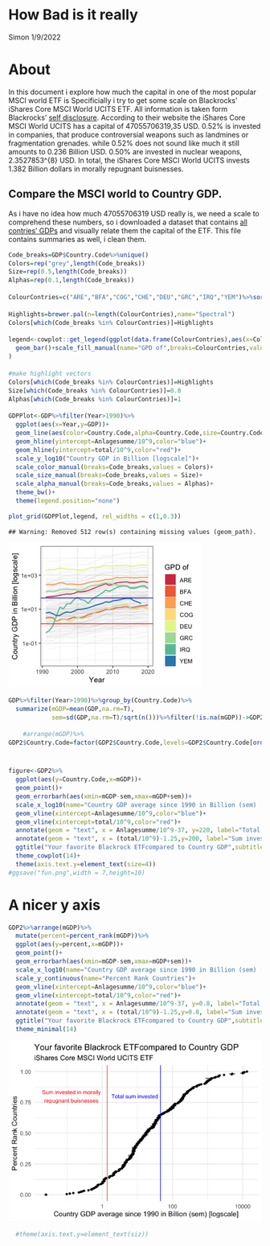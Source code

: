 How Bad is it really
================
Simon
1/9/2022

# About

In this document i explore how much the capital in one of the most
popular MSCI world ETF is Specificially i try to get some scale on
Blackrocks’ iShares Core MSCI World UCITS ETF. All information is taken
form Blackrocks’ [self
disclosure](https://www.ishares.com/de/privatanleger/de/produkte/251882/ishares-msci-world-ucits-etf-acc-fund).
According to their website the iShares Core MSCI World UCITS has a
capital of 47055706319,35 USD. 0.52% is invested in companies, that
produce controversial weapons such as landmines or fragmentation
grenades. while 0.52% does not sound like much it still amounts to 0.236
Billion USD. 0.50% are invested in nuclear weapons, 2.3527853^{8} USD.
In total, the iShares Core MSCI World UCITS invests 1.382 Billion
dollars in morally repugnant buisnesses.

## Compare the MSCI world to Country GDP.

As i have no idea how much 47055706319 USD really is, we need a scale to
comprehend these numbers, so i downloaded a dataset that contains [all
contries’ GDPs](https://data.worldbank.org/indicator/NY.GDP.MKTP.CD) and
visually relate them the capital of the ETF. This file contains
summaries as well, i clean them.

``` r
Code_breaks=GDP$Country.Code%>%unique()
Colors=rep("grey",length(Code_breaks))
Size=rep(0.5,length(Code_breaks))
Alphas=rep(0.1,length(Code_breaks))

ColourContries=c("ARE","BFA","COG","CHE","DEU","GRC","IRQ","YEM")%>%sort()#which Contries do you want to highlight?
  
Highlights=brewer.pal(n=length(ColourContries),name="Spectral")
Colors[which(Code_breaks %in% ColourContries)]=Highlights

legend<-cowplot::get_legend(ggplot(data.frame(ColourContries),aes(x=ColourContries,fill=ColourContries))+
  geom_bar()+scale_fill_manual(name="GPD of",breaks=ColourContries,values=Highlights)
)

#make highlight vectors
Colors[which(Code_breaks %in% ColourContries)]=Highlights
Size[which(Code_breaks %in% ColourContries)]=0.8
Alphas[which(Code_breaks %in% ColourContries)]=1

GDPPlot<-GDP%>%filter(Year>1990)%>%
  ggplot(aes(x=Year,y=GDP))+
  geom_line(aes(color=Country.Code,alpha=Country.Code,size=Country.Code))+
  geom_hline(yintercept=Anlagesumme/10^9,color="blue")+
  geom_hline(yintercept=total/10^9,color="red")+
  scale_y_log10("Country GDP in Billion [logscale]")+
  scale_color_manual(breaks=Code_breaks,values = Colors)+
  scale_size_manual(breaks=Code_breaks,values = Size)+
  scale_alpha_manual(breaks=Code_breaks,values = Alphas)+
  theme_bw()+
  theme(legend.position="none")
```

``` r
plot_grid(GDPPlot,legend, rel_widths = c(1,0.3))
```

    ## Warning: Removed 512 row(s) containing missing values (geom_path).

![](Spannend_files/figure-gfm/unnamed-chunk-2-1.png)<!-- -->

``` r
GDP%>%filter(Year>1990)%>%group_by(Country.Code)%>%
  summarize(mGDP=mean(GDP,na.rm=T),
            sem=sd(GDP,na.rm=T)/sqrt(n()))%>%filter(!is.na(mGDP))->GDP2

    #arrange(mGDP)%>%
GDP2$Country.Code=factor(GDP2$Country.Code,levels=GDP2$Country.Code[order(GDP2$mGDP)])
```

# 

``` r
figure<-GDP2%>%
  ggplot(aes(y=Country.Code,x=mGDP))+
  geom_point()+
  geom_errorbarh(aes(xmin=mGDP-sem,xmax=mGDP+sem))+
  scale_x_log10(name="Country GDP average since 1990 in Billion (sem) [logscale]")+
  geom_vline(xintercept=Anlagesumme/10^9,color="blue")+
  geom_vline(xintercept=total/10^9,color="red")+
  annotate(geom = "text", x = Anlagesumme/10^9-37, y=220, label="Total sum invested",color="blue")+
  annotate(geom = "text", x = (total/10^9)-1.25,y=200, label="Sum invested in morally\nrepugnant buisnesses",color="red")+
  ggtitle("Your favorite Blackrock ETFcompared to Country GDP",subtitle="iShares Core MSCI World UCITS ETF")+
  theme_cowplot(14)+
  theme(axis.text.y=element_text(size=4))
#ggsave("fun.png",width = 7,height=10)
```

# A nicer y axis

``` r
GDP2%>%arrange(mGDP)%>%
  mutate(percent=percent_rank(mGDP))%>%
  ggplot(aes(y=percent,x=mGDP))+
  geom_point()+
  geom_errorbarh(aes(xmin=mGDP-sem,xmax=mGDP+sem))+
  scale_x_log10(name="Country GDP average since 1990 in Billion (sem) [logscale]")+
  scale_y_continuous(name="Percent Rank Countries")+
  geom_vline(xintercept=Anlagesumme/10^9,color="blue")+
  geom_vline(xintercept=total/10^9,color="red")+
  annotate(geom = "text", x = Anlagesumme/10^9-37, y=0.8, label="Total sum invested",color="blue")+
  annotate(geom = "text", x = (total/10^9)-1.25,y=0.8, label="Sum invested in morally\nrepugnant buisnesses",color="red")+
  ggtitle("Your favorite Blackrock ETFcompared to Country GDP",subtitle="iShares Core MSCI World UCITS ETF")+
  theme_minimal(14)
```

![](Spannend_files/figure-gfm/unnamed-chunk-5-1.png)<!-- -->

``` r
  #theme(axis.text.y=element_text(siz))
```
